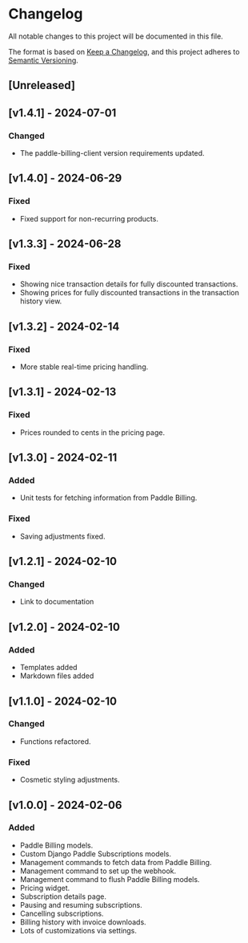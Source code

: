 Changelog
=========

All notable changes to this project will be documented in this file.

The format is based on [Keep a Changelog](https://keepachangelog.com/en/1.0.0/),
and this project adheres to [Semantic Versioning](https://semver.org/spec/v2.0.0.html).



[Unreleased]
------------

[v1.4.1] - 2024-07-01
------------------

### Changed

- The paddle-billing-client version requirements updated.


[v1.4.0] - 2024-06-29
------------------

### Fixed

- Fixed support for non-recurring products.

[v1.3.3] - 2024-06-28
------------------

### Fixed

- Showing nice transaction details for fully discounted transactions.
- Showing prices for fully discounted transactions in the transaction history view.

[v1.3.2] - 2024-02-14
------------------

### Fixed

- More stable real-time pricing handling.

[v1.3.1] - 2024-02-13
------------------

### Fixed

- Prices rounded to cents in the pricing page.

[v1.3.0] - 2024-02-11
------------------

### Added

- Unit tests for fetching information from Paddle Billing.

### Fixed

- Saving adjustments fixed.


[v1.2.1] - 2024-02-10
------------------

### Changed

- Link to documentation

[v1.2.0] - 2024-02-10
------------------

### Added

- Templates added
- Markdown files added

[v1.1.0] - 2024-02-10
------------------

### Changed

- Functions refactored.

### Fixed

- Cosmetic styling adjustments.

[v1.0.0] - 2024-02-06
------------------

### Added

- Paddle Billing models.
- Custom Django Paddle Subscriptions models.
- Management commands to fetch data from Paddle Billing.
- Management command to set up the webhook.
- Management command to flush Paddle Billing models.
- Pricing widget.
- Subscription details page.
- Pausing and resuming subscriptions.
- Cancelling subscriptions.
- Billing history with invoice downloads.
- Lots of customizations via settings.

<!--
### Added
### Changed
### Deprecated
### Removed
### Fixed
### Security
-->


